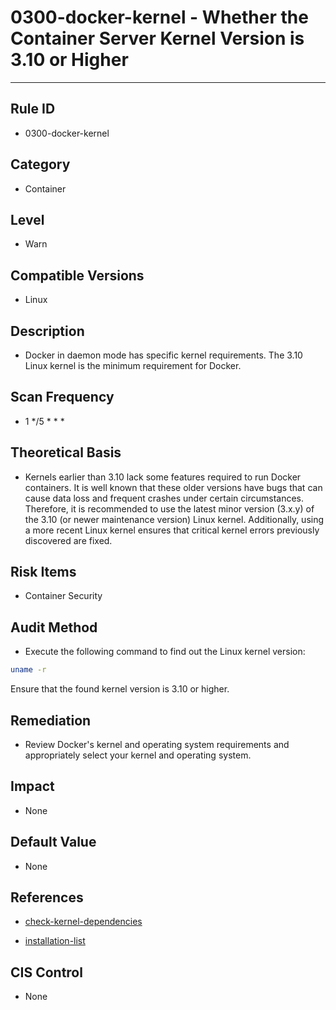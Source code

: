 # 0300-docker-kernel - Whether the Container Server Kernel Version is 3.10 or Higher
---

## Rule ID

- 0300-docker-kernel


## Category

- Container


## Level

- Warn


## Compatible Versions

- Linux



## Description

- Docker in daemon mode has specific kernel requirements. The 3.10 Linux kernel is the minimum requirement for Docker.



## Scan Frequency
- 1 */5 * * *

## Theoretical Basis

- Kernels earlier than 3.10 lack some features required to run Docker containers. It is well known that these older versions have bugs that can cause data loss and frequent crashes under certain circumstances. Therefore, it is recommended to use the latest minor version (3.x.y) of the 3.10 (or newer maintenance version) Linux kernel. Additionally, using a more recent Linux kernel ensures that critical kernel errors previously discovered are fixed.



## Risk Items

- Container Security



## Audit Method
- Execute the following command to find out the Linux kernel version:

```bash
uname -r
```
Ensure that the found kernel version is 3.10 or higher.



## Remediation
- Review Docker's kernel and operating system requirements and appropriately select your kernel and operating system.



## Impact

- None



## Default Value

- None



## References

- [check-kernel-dependencies](https://docs.docker.com/installation/binaries/#check-kernel-dependencies)

- [installation-list](https://docs.docker.com/installation/#installation-list)


## CIS Control

- None